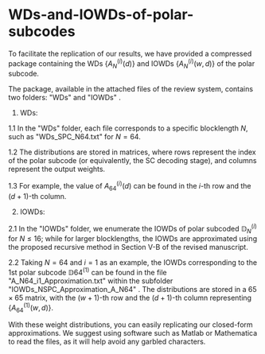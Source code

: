 # WDs-and-IOWDs-of-polar-subcodes
To facilitate the replication of our results, we have provided a compressed package containing the WDs $\{ A_{N}^{\left( i \right)}\left( d \right) \}$ and IOWDs $\{ A_{N}^{\left( i \right)}\left( w,d \right) \}$ of the polar subcode.

The package, available in the attached files of the review system, contains two folders:  "WDs"  and  "IOWDs" .

1. WDs:

1.1  In the "WDs" folder, each file corresponds to a specific blocklength $N$, such as  "WDs_SPC_N64.txt"  for $N=64$.

1.2  The distributions are stored in matrices, where rows represent the index of the polar subcode (or equivalently, the SC decoding stage), and columns represent the output weights. 

1.3  For example, the value of $A_{64}^{\left( i \right)}\left( d \right)$ can be found in the $i$-th row and the $(d+1)$-th column.


2. IOWDs:

2.1  In the  "IOWDs"  folder, we enumerate the IOWDs of polar subcoded $\mathbb{D} _{N}^{\left( i \right)}$ for $N \le 16$; while for larger blocklengths, the IOWDs are approximated using the proposed recursive method in Section V-B of the revised manuscript.

2.2  Taking $N=64$ and $i=1$ as an example, the IOWDs corresponding to the 1st polar subcode $\mathbb{D} {64}^{\left( 1 \right)}$ can be found in the file "A_N64_i1_Approximation.txt" within the subfolder  "IOWDs_NSPC_Approximation_A_N64" . The distributions are stored in a $65 \times 65$ matrix, with the $(w+1)$-th row and the $(d+1)$-th column representing $\{ A_{64}^{\left( 1 \right)}\left( w,d \right) \}$.


With these weight distributions, you can easily replicating our closed-form approximations. We suggest using software such as Matlab or Mathematica to read the files, as it will help avoid any garbled characters.
